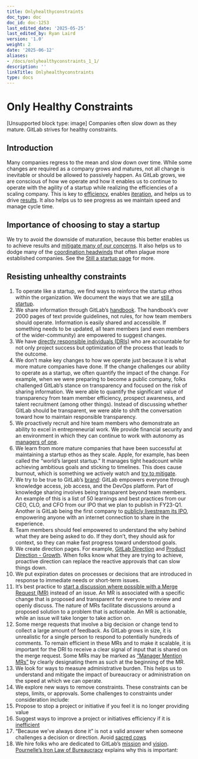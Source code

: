 ```yaml
---
title: Onlyhealthyconstraints
doc_type: doc
doc_id: doc-1253
last_edited_date: '2025-05-25'
last_edited_by: Ryan Laird
version: '1.0'
weight: 2
date: '2025-06-12'
aliases:
- /docs/onlyhealthyconstraints_1_1/
description: ''
linkTitle: Onlyhealthyconstraints
type: docs
---
```


# Only Healthy Constraints

[Unsupported block type: image]
Companies often slow down as they mature. GitLab strives for healthy constraints.
## Introduction
Many companies regress to the mean and slow down over time. While some changes are required as a company grows and matures, not all change is inevitable or should be allowed to passively happen. As GitLab grows, we are conscious of how we operate and how it enables us to continue to operate with the agility of a startup while realizing the efficiencies of a scaling company. This is key to [efficiency](https://handbook.gitlab.com/handbook/values/#efficiency), enables [iteration](https://handbook.gitlab.com/handbook/values/#iteration), and helps us to drive [results](https://handbook.gitlab.com/handbook/values/#results). It also helps us to see progress as we maintain speed and manage cycle time.
## Importance of choosing to stay a startup
We try to avoid the downside of maturation, because this better enables us to achieve results and [mitigate many of our concerns](https://internal.gitlab.com/handbook/leadership/mitigating-concerns/). It also helps us to dodge many of the [coordination headwinds](https://komoroske.com/slime-mold/) that often plague more established companies. See the [Still a startup page](https://handbook.gitlab.com/handbook/company/still-a-startup/) for more.
## Resisting unhealthy constraints
1. To operate like a startup, we find ways to reinforce the startup ethos within the organization. We document the ways that we are [still a startup](https://handbook.gitlab.com/handbook/company/still-a-startup/).
1. We share information through GitLab’s [handbook](https://handbook.gitlab.com/handbook/). The handbook’s over 2000 pages of text provide guidelines, not rules, for how team members should operate. Information is easily shared and accessible. If something needs to be updated, all team members (and even members of the wider-community) are empowered to suggest changes.
1. We have [directly responsible individuals (DRIs)](https://handbook.gitlab.com/handbook/people-group/directly-responsible-individuals/#what-is-a-directly-responsible-individual) who are accountable for not only project success but optimization of the process that leads to the outcome.
1. We don’t make key changes to how we operate just because it is what more mature companies have done. If the change challenges our ability to operate as a startup, we often quantify the impact of the change. For example, when we were preparing to become a public company, folks challenged GitLab’s stance on transparency and focused on the risk of sharing information. We were able to quantify the significant value of transparency from team member efficiency, prospect awareness, and talent recruitment (among other things). Instead of discussing whether GitLab should be transparent, we were able to shift the conversation toward how to maintain responsible transparency.
1. We proactively recruit and hire team members who demonstrate an ability to excel in entrepreneurial work. We provide financial security and an environment in which they can continue to work with autonomy as [managers of one](https://handbook.gitlab.com/handbook/values/#managers-of-one).
1. We learn from more mature companies that have been successful at maintaining a startup ethos as they scale. Apple, for example, has been called the “world’s largest startup.” It manages tight headcount while achieving ambitious goals and sticking to timelines. This does cause burnout, which is something we actively watch and [try to mitigate](https://handbook.gitlab.com/handbook/company/culture/all-remote/mental-health/).
1. We try to be true to GitLab’s [brand](https://handbook.gitlab.com/handbook/company/purpose/): GitLab empowers everyone through knowledge access, job access, and the DevOps platform. Part of knowledge sharing involves being transparent beyond team members. An example of this is a list of 50 learnings and best practices from our CEO, CLO, and CFO from our IPO that we plan to publish in FY23-Q1. Another is GitLab being the first company to [publicly livestream its IPO](https://handbook.gitlab.com/handbook/company/history/#2021-10-years-of-gitlab), empowering anyone with an internet connection to share in the experience.
1. Team members should feel empowered to understand the why behind what they are being asked to do. If they don’t, they should ask for context, so they can make fast progress toward understood goals.
1. We create direction pages. For example, [GitLab Direction](https://about.gitlab.com/direction/) and [Product Direction - Growth](https://handbook.gitlab.com/handbook/marketing/growth/). When folks know what they are trying to achieve, proactive direction can replace the reactive approvals that can slow things down.
1. We put expiration dates on processes or decisions that are introduced in response to immediate needs or short-term issues.
1. It’s best practice to [start a discussion where possible with a Merge Request (MR)](https://handbook.gitlab.com/handbook/communication/#start-with-a-merge-request) instead of an issue. An MR is associated with a specific change that is proposed and transparent for everyone to review and openly discuss. The nature of MRs facilitate discussions around a proposed solution to a problem that is actionable. An MR is actionable, while an issue will take longer to take action on.
1. Some merge requests that involve a big decision or change tend to collect a large amount of feedback. As GitLab grows in size, it is unrealistic for a single person to respond to potentially hundreds of comments. To remain efficient in these MRs and to make it scalable, it is important for the DRI to receive a clear signal of input that is shared on the merge request. Some MRs may be marked as [“Manager Mention MRs”](https://handbook.gitlab.com/handbook/communication/#scaling-merge-requests-through-manager-mention-mrs-formerly-consolidated-mrs) by clearly designating them as such at the beginning of the MR.
1. We look for ways to measure administrative burden. This helps us to understand and mitigate the impact of bureaucracy or administration on the speed at which we can operate.
1. We explore new ways to remove constraints. These constraints can be steps, limits, or approvals. Some challenges to constraints under consideration include: 
1. Propose to stop a project or initiative if you feel it is no longer providing value
1. Suggest ways to improve a project or initiatives efficiency if it is [inefficient](https://handbook.gitlab.com/handbook/values/#efficiency)
1. “Because we’ve always done it” is not a valid answer when someone challenges a decision or direction. Avoid [sacred cows](https://www.britannica.com/dictionary/sacred-cow)
1. We hire folks who are dedicated to GitLab’s [mission](https://handbook.gitlab.com/handbook/company/mission/) and [vision](https://handbook.gitlab.com/handbook/company/vision/). [Pournelle’s Iron Law of Bureaucracy](https://en.wikipedia.org/wiki/Jerry_Pournelle#Pournelle%27s_iron_law_of_bureaucracy) explains why this is important:
>
